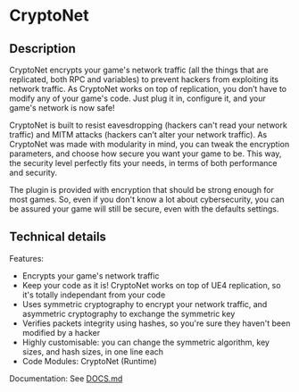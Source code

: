 
# CryptoNet

## Description

CryptoNet encrypts your game's network traffic (all the things that are replicated, both RPC and variables) to prevent hackers from exploiting its network traffic. As CryptoNet works on top of replication, you don’t have to modify any of your game's code. Just plug it in, configure it, and your game's network is now safe!

CryptoNet is built to resist eavesdropping (hackers can't read your network traffic) and MITM attacks (hackers can’t alter your network traffic). As CryptoNet was made with modularity in mind, you can tweak the encryption parameters, and choose how secure you want your game to be. This way, the security level perfectly fits your needs, in terms of both performance and security.

The plugin is provided with encryption that should be strong enough for most games. So, even if you don't know a lot about cybersecurity, you can be assured your game will still be secure, even with the defaults settings.

## Technical details

Features:
- Encrypts your game's network traffic
- Keep your code as it is! CryptoNet works on top of UE4 replication, so it's totally independant from your code
- Uses symmetric cryptography to encrypt your network traffic, and asymmetric cryptography to exchange the symmetric key
- Verifies packets integrity using hashes, so you're sure they haven't been modified by a hacker
- Highly customisable: you can change the symmetric algorithm, key sizes, and hash sizes, in one line each
- Code Modules: CryptoNet (Runtime)

Documentation: See [DOCS.md](./DOCS.md)
